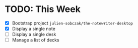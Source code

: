 # TODO: This Week

* [x] Bootstrap project `julien-sobczak/the-notewriter-desktop`
* [x] Display a single note
* [ ] Display a single desk
* [ ] Manage a list of decks
